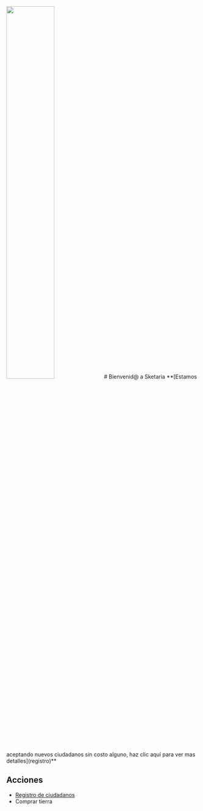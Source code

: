 <img src="https://sketaria.page/Bandera.PNG" width="50%" />
# Bienvenid@ a Sketaria
**[Estamos aceptando nuevos ciudadanos sin costo alguno, haz clic aquí para ver mas detalles](registro)**

## Acciones
- [Registro de ciudadanos](registro)
- Comprar tierra
